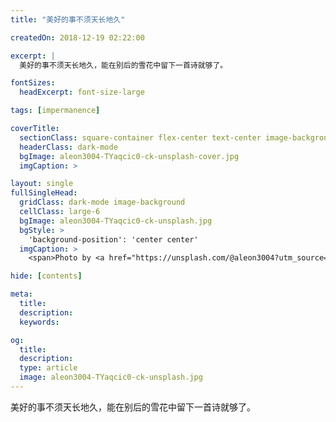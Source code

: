 ```yaml
---
title: "美好的事不须天长地久"

createdOn: 2018-12-19 02:22:00

excerpt: |
  美好的事不须天长地久，能在别后的雪花中留下一首诗就够了。

fontSizes:
  headExcerpt: font-size-large

tags: [impermanence]

coverTitle:
  sectionClass: square-container flex-center text-center image-background
  headerClass: dark-mode
  bgImage: aleon3004-TYaqcic0-ck-unsplash-cover.jpg
  imgCaption: >

layout: single
fullSingleHead:
  gridClass: dark-mode image-background
  cellClass: large-6
  bgImage: aleon3004-TYaqcic0-ck-unsplash.jpg
  bgStyle: >
    'background-position': 'center center'
  imgCaption: >
    <span>Photo by <a href="https://unsplash.com/@aleon3004?utm_source=unsplash&amp;utm_medium=referral&amp;utm_content=creditCopyText">Ан Нет</a> on <a href="https://unsplash.com/collections/11456707/nature?utm_source=unsplash&amp;utm_medium=referral&amp;utm_content=creditCopyText">Unsplash</a></span>

hide: [contents]

meta:
  title:
  description:
  keywords:

og:
  title:
  description:
  type: article
  image: aleon3004-TYaqcic0-ck-unsplash.jpg
---
```


美好的事不须天长地久，能在别后的雪花中留下一首诗就够了。
